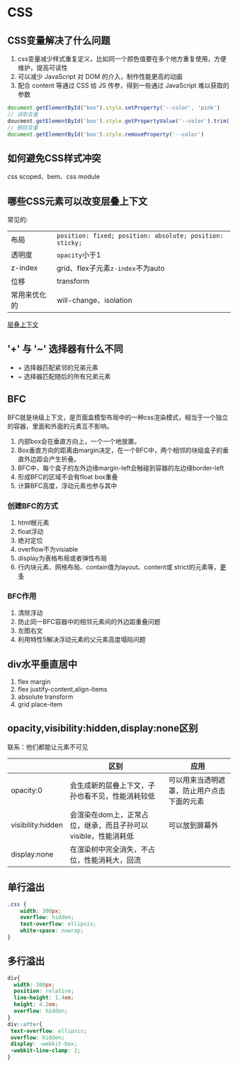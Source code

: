 # CSS

## CSS变量解决了什么问题

1. css变量减少样式重复定义，比如同一个颜色值要在多个地方重复使用，方便维护，提高可读性  
2. 可以减少 JavaScript 对 DOM 的介入，制作性能更高的动画  
3. 配合 content 等通过 CSS 给 JS 传参，得到一些通过 JavaScript 难以获取的参数  

```js
document.getElementById("box").style.setProperty('--color', 'pink')
// 读取变量
doucment.getElementById('box').style.getPropertyValue('--color').trim() //pink
// 删除变量
document.getElementById('box').style.removeProperty('--color')
```

## 如何避免CSS样式冲突

css scoped、bem、css module

## 哪些CSS元素可以改变层叠上下文

常见的:

|||
|--|--|
|布局|`position: fixed; position: absolute; position: sticky;`|
|透明度|`opacity`小于1|
|z-index|grid、flex子元素`z-index`不为auto|
|位移|transform|
|常用来优化的|will-change、isolation|

[层叠上下文](https://developer.mozilla.org/zh-CN/docs/Web/CSS/CSS_positioned_layout/Understanding_z-index/Stacking_context)

## '+' 与 '~' 选择器有什么不同

+ \+ 选择器匹配紧邻的兄弟元素
+ ~ 选择器匹配随后的所有兄弟元素

## BFC

BFC就是块级上下文，是页面盒模型布局中的一种css渲染模式，相当于一个独立的容器，里面和外面的元素互不影响。

1. 内部box会在垂直方向上，一个一个地放置。
2. Box垂直方向的距离由margin决定，在一个BFC中，两个相邻的块级盒子的垂直外边距会产生折叠。
3. BFC中，每个盒子的左外边缘margin-left会触碰到容器的左边缘border-left
4. 形成BFC的区域不会有float box重叠
5. 计算BFC高度，浮动元素也参与其中

### 创建BFC的方式

1. html根元素
2. float浮动
3. 绝对定位
4. overflow不为visiable
5. display为表格布局或者弹性布局
6. 行内块元素、网格布局、contain值为layout、content或 strict的元素等，[更多](https://developer.mozilla.org/zh-CN/docs/Web/Guide/CSS/Block_formatting_context)

### BFC作用

1. 清除浮动
2. 防止同一BFC容器中的相邻元素间的外边距重叠问题
3. 左图右文
4. 利用特性5解决浮动元素的父元素高度塌陷问题

## div水平垂直居中

1. flex margin
2. flex justify-content,align-items
3. absolute transform
4. grid place-item

## opacity,visibility:hidden,display:none区别

联系：他们都能让元素不可见

||区别|应用|
|-|--|-|
|opacity:0|会生成新的层叠上下文，子孙也看不见，性能消耗较低|可以用来当透明遮罩，防止用户点击下面的元素|
|visibility:hidden|会渲染在dom上，正常占位，继承，而且子孙可以visible，性能消耗低|可以放到屏幕外|
|display:none|在渲染树中完全消失，不占位，性能消耗大，回流||

## 单行溢出

```css
.css {
    width: 300px;
    overflow: hidden;
    text-overflow: ellipsis;
    white-space: nowrap;
}
```

## 多行溢出

```css
div{
  width: 300px;
  position: relative;
  line-height: 1.4em;
  height: 4.2em;
  overflow: hidden;
}
div::after{
 text-overflow: ellipsis; 
 overflow: hidden; 
 display: -webkit-box; 
 -webkit-line-clamp: 2; 
}
```

